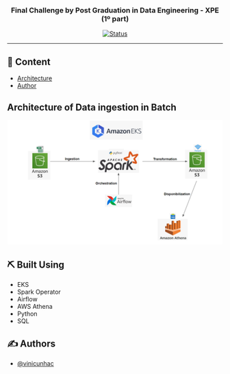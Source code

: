 <h3 align="center">Final Challenge by Post Graduation in Data Engineering - XPE (1º part)</h3>

<div align="center">

[![Status](https://img.shields.io/badge/status-active-success.svg)]()

</div>

---

## 📝 Content

- [Architecture](#architecture)
- [Author](#authors)

## Architecture of Data ingestion in Batch <a name = "architecture"></a>



![k8s](img/architecture.png)


## ⛏️ Built Using <a name = "built_using"></a>

- EKS
- Spark Operator
- Airflow
- AWS Athena
- Python 
- SQL

## ✍️ Authors <a name = "authors"></a>

- [@vinicunhac](https://github.com/vinicunhac)
